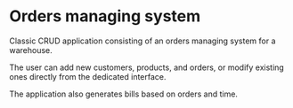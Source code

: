 # Orders managing system

Classic CRUD application consisting of an orders managing system for a warehouse.

The user can add new customers, products, and orders, or modify existing ones directly from the dedicated interface.

The application also generates bills based on orders and time.
